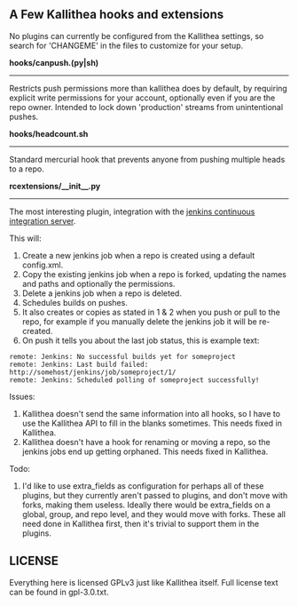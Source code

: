 A Few Kallithea hooks and extensions
------------------------------------------------------------
No plugins can currently be configured from the Kallithea settings, so search for 'CHANGEME' in the files to customize for your setup.

**hooks/canpush.(py|sh)**
_____________________
Restricts push permissions more than kallithea does by default, by requiring explicit write permissions for your account, optionally even if you are the repo owner.  Intended to lock down 'production' streams from unintentional pushes.

**hooks/headcount.sh**
__________________
Standard mercurial hook that prevents anyone from pushing multiple heads to a repo.

**rcextensions/\_\_init\_\_.py**
________________________
The most interesting plugin, integration with the [jenkins continuous integration server](https://jenkins-ci.org/).

This will:

1. Create a new jenkins job when a repo is created using a default config.xml.
2. Copy the existing jenkins job when a repo is forked, updating the names and paths and optionally the permissions.
3. Delete a jenkins job when a repo is deleted.
4. Schedules builds on pushes.
5. It also creates or copies as stated in 1 & 2 when you push or pull to the repo, for example if you manually delete the jenkins job it will be re-created.
6. On push it tells you about the last job status, this is example text:

```
remote: Jenkins: No successful builds yet for someproject
remote: Jenkins: Last build failed:  http://somehost/jenkins/job/someproject/1/
remote: Jenkins: Scheduled polling of someproject successfully!
```

Issues:

1. Kallithea doesn't send the same information into all hooks, so I have to use the Kallithea API to fill in the blanks sometimes.  This needs fixed in Kallithea.
2. Kallithea doesn't have a hook for renaming or moving a repo, so the jenkins jobs end up getting orphaned.  This needs fixed in Kallithea.

Todo:

1. I'd like to use extra_fields as configuration for perhaps all of these plugins, but they currently aren't passed to plugins, and don't move with forks, making them useless.  Ideally there would be extra_fields on a global, group, and repo level, and they would move with forks.  These all need done in Kallithea first, then it's trivial to support them in the plugins.

LICENSE
-------
Everything here is licensed GPLv3 just like Kallithea itself.  Full license text can be found in gpl-3.0.txt.